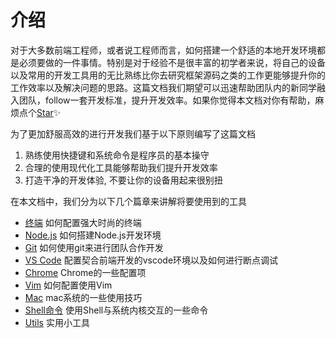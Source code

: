 # 介绍

对于大多数前端工程师，或者说工程师而言，如何搭建一个舒适的本地开发环境都是必须要做的一件事情。特别是对于经验不是很丰富的初学者来说，将自己的设备以及常用的开发工具用的无比熟练比你去研究框架源码之类的工作更能够提升你的工作效率以及解决问题的思路。这篇文档我们期望可以迅速帮助团队内的新同学融入团队，follow一套开发标准，提升开发效率。如果你觉得本文档对你有帮助，麻烦点个[Star](https://github.com/ykfe/fe-dev-playbook)✨

为了更加舒服高效的进行开发我们基于以下原则编写了这篇文档

1. 熟练使用快捷键和系统命令是程序员的基本操守
2. 合理的使用现代化工具能够帮助我们提升开发效率
3. 打造干净的开发体验, 不要让你的设备用起来很别扭

在本文档中，我们分为以下几个篇章来讲解将要使用到的工具

* [终端](./Shell.md) 如何配置强大时尚的终端
* [Node.js](./Nodejs.md) 如何搭建Node.js开发环境
* [Git](./Git.md) 如何使用git来进行团队合作开发
* [VS Code](./VSCode.md) 配置契合前端开发的vscode环境以及如何进行断点调试
* [Chrome](./Chrome.md) Chrome的一些配置项
* [Vim](./Vim.md) 如何配置使用Vim
* [Mac](./Mac.md) mac系统的一些使用技巧
* [Shell命令](./Command.md) 使用Shell与系统内核交互的一些命令
* [Utils](./Utils.md) 实用小工具

